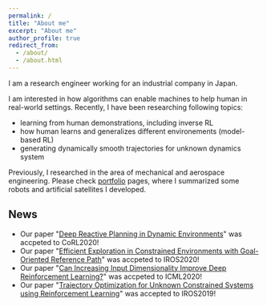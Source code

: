 ```yaml
---
permalink: /
title: "About me"
excerpt: "About me"
author_profile: true
redirect_from: 
  - /about/
  - /about.html
---
```


I am a research engineer working for an industrial company in Japan.

I am interested in how algorithms can enable machines to help human in real-world settings.
Recently, I have been researching following topics:
- learning from human demonstrations, including inverse RL
- how human learns and generalizes different environements (model-based RL)
- generating dynamically smooth trajectories for unknown dynamics system

Previously, I researched in the area of mechanical and aerospace engineering.
Please check [portfolio](/portfolio/) pages, where I summarized some robots and artificial satellites I developed.

## News
- Our paper "[Deep Reactive Planning in Dynamic Environments](https://arxiv.org/abs/2011.00155)" was accpeted to CoRL2020!
- Our paper "[Efficient Exploration in Constrained Environments with Goal-Oriented Reference Path](https://keiohta.github.io/publications/2020-03-01_gai_navigation)" was accpeted to IROS2020!
- Our paper "[Can Increasing Input Dimensionality Improve Deep Reinforcement Learning?](https://keiohta.github.io/publications/2020-02-06_ofe)" was accpeted to ICML2020!
- Our paper "[Trajectory Optimization for Unknown Constrained Systems using Reinforcement Learning](https://keiohta.github.io/publications/2019-11-04_iros)" was accepted to IROS2019!
